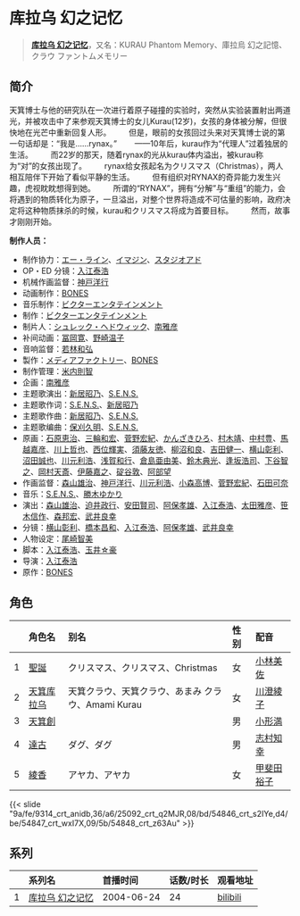 # 库拉乌 幻之记忆


> <u>**[库拉乌 幻之记忆](https://bgm.tv/subject/4140)**</u>，又名：KURAU Phantom Memory、庫拉烏 幻之記憶、クラウ ファントムメモリー

## 简介

天箕博士与他的研究队在一次进行着原子碰撞的实验时，突然从实验装置射出两道光，并被攻击中了来参观天箕博士的女儿Kurau(12岁)，女孩的身体被分解，但很快地在光芒中重新回复人形。
　　但是，眼前的女孩回过头来对天箕博士说的第一句话却是：“我是……rynax。”
　　——10年后，kurau作为“代理人”过着独居的生活。
　　而22岁的那天，随着rynax的光从kurau体内溢出，被kurau称为“对”的女孩出现了。
　　rynax给女孩起名为クリスマス（Christmas），两人相互陪伴下开始了看似平静的生活。
　　但有组织对RYNAX的奇异能力发生兴趣，虎视眈眈想得到她。
　　所谓的“RYNAX”，拥有“分解”与“重组”的能力，会将遇到的物质转化为原子，一旦溢出，对整个世界将造成不可估量的影响，政府决定将这种物质抹杀的时候，kurau和クリスマス将成为首要目标。
　　然而，故事才刚刚开始。

**制作人员：**
- 制作协力：[エー・ライン](https://bgm.tv/person/2234)、[イマジン](https://bgm.tv/person/1610)、[スタジオアド](https://bgm.tv/person/43569)
- OP・ED 分镜：[入江泰浩](https://bgm.tv/person/224)
- 机械作画监督：[神戸洋行](https://bgm.tv/person/3678)
- 动画制作：[BONES](https://bgm.tv/person/44)
- 音乐制作：[ビクターエンタテインメント](https://bgm.tv/person/41)
- 制作：[ビクターエンタテインメント](https://bgm.tv/person/41)
- 制片人：[シュレック・ヘドウィック](https://bgm.tv/person/59263)、[南雅彦](https://bgm.tv/person/3113)
- 补间动画：[冨岡寛](https://bgm.tv/person/12227)、[野崎温子](https://bgm.tv/person/12793)
- 音响监督：[若林和弘](https://bgm.tv/person/564)
- 製作：[メディアファクトリー](https://bgm.tv/person/1226)、[BONES](https://bgm.tv/person/44)
- 制作管理：[米内則智](https://bgm.tv/person/36781)
- 企画：[南雅彦](https://bgm.tv/person/3113)
- 主题歌演出：[新居昭乃](https://bgm.tv/person/6281)、[S.E.N.S.](https://bgm.tv/person/5772)
- 主题歌作词：[S.E.N.S.](https://bgm.tv/person/5772)、[新居昭乃](https://bgm.tv/person/6281)
- 主题歌作曲：[新居昭乃](https://bgm.tv/person/6281)、[S.E.N.S.](https://bgm.tv/person/5772)
- 主题歌编曲：[保刈久明](https://bgm.tv/person/745)、[S.E.N.S.](https://bgm.tv/person/5772)
- 原画：[石原恵治](https://bgm.tv/person/2884)、[三輪和宏](https://bgm.tv/person/11562)、[菅野宏紀](https://bgm.tv/person/3650)、[かんざきひろ](https://bgm.tv/person/6012)、[村木靖](https://bgm.tv/person/6088)、[中村豊](https://bgm.tv/person/11475)、[馬越嘉彦](https://bgm.tv/person/820)、[川上哲也](https://bgm.tv/person/3515)、[西位輝実](https://bgm.tv/person/6847)、[須藤友徳](https://bgm.tv/person/3139)、[柳沼和良](https://bgm.tv/person/11359)、[吉田健一](https://bgm.tv/person/2727)、[横山彰利](https://bgm.tv/person/2886)、[沼田誠也](https://bgm.tv/person/3447)、[川元利浩](https://bgm.tv/person/102)、[浅賀和行](https://bgm.tv/person/15685)、[倉島亜由美](https://bgm.tv/person/3578)、[鈴木典光](https://bgm.tv/person/11528)、[逢坂浩司](https://bgm.tv/person/1380)、[下谷智之](https://bgm.tv/person/3485)、[岡村天斎](https://bgm.tv/person/920)、[伊藤嘉之](https://bgm.tv/person/1428)、[碇谷敦](https://bgm.tv/person/12343)、[阿部望](https://bgm.tv/person/11560)
- 作画监督：[森山雄治](https://bgm.tv/person/80)、[神戸洋行](https://bgm.tv/person/3678)、[川元利浩](https://bgm.tv/person/102)、[小森高博](https://bgm.tv/person/520)、[菅野宏紀](https://bgm.tv/person/3650)、[石田可奈](https://bgm.tv/person/6886)
- 音乐：[S.E.N.S.](https://bgm.tv/person/5772)、[勝木ゆかり](https://bgm.tv/person/1832)
- 演出：[森山雄治](https://bgm.tv/person/80)、[迫井政行](https://bgm.tv/person/3107)、[安田賢司](https://bgm.tv/person/3462)、[阿保孝雄](https://bgm.tv/person/733)、[入江泰浩](https://bgm.tv/person/224)、[太田雅彦](https://bgm.tv/person/1294)、[笹木信作](https://bgm.tv/person/14792)、[森邦宏](https://bgm.tv/person/1742)、[武井良幸](https://bgm.tv/person/3338)
- 分镜：[横山彰利](https://bgm.tv/person/2886)、[橋本昌和](https://bgm.tv/person/7822)、[入江泰浩](https://bgm.tv/person/224)、[阿保孝雄](https://bgm.tv/person/733)、[武井良幸](https://bgm.tv/person/3338)
- 人物设定：[尾崎智美](https://bgm.tv/person/1833)
- 脚本：[入江泰浩](https://bgm.tv/person/224)、[玉井☆豪](https://bgm.tv/person/3016)
- 导演：[入江泰浩](https://bgm.tv/person/224)
- 原作：[BONES](https://bgm.tv/person/44)

## 角色

|     |   角色名   |   别名  | 性别 |  配音  |
|:--- |:------  |:----      |:---  |:--   |
| 1 | [聖誕](https://bgm.tv/character/9314) | クリスマス、クリスマス、Christmas | 女 | [小林美佐](https://bgm.tv/person/4237) |
| 2 | [天箕库拉乌](https://bgm.tv/character/25092) | 天箕クラウ、天箕クラウ、あまみ クラウ、Amami Kurau | 女 | [川澄綾子](https://bgm.tv/person/740) |
| 3 | [天箕創](https://bgm.tv/character/54846) |  | 男 | [小形満](https://bgm.tv/person/4310) |
| 4 | [達古](https://bgm.tv/character/54847) | ダグ、ダグ | 男 | [志村知幸](https://bgm.tv/person/4266) |
| 5 | [綾香](https://bgm.tv/character/54848) | アヤカ、アヤカ | 女 | [甲斐田裕子](https://bgm.tv/person/4245) |

{{< slide "9a/fe/9314_crt_anidb,36/a6/25092_crt_q2MJR,08/bd/54846_crt_s2IYe,d4/be/54847_crt_wxI7X,09/5b/54848_crt_z63Au" >}}

## 系列

|     |   系列名   |   首播时间  | 话数/时长  | 观看地址 |
|:---  |:------    |:----      |:---       |:---  |
| 1 |[库拉乌 幻之记忆](https://bgm.tv/subject/4140)| 2004-06-24 | 24 | [bilibili](https://www.bilibili.com/bangumi/play/ep40104)  |



